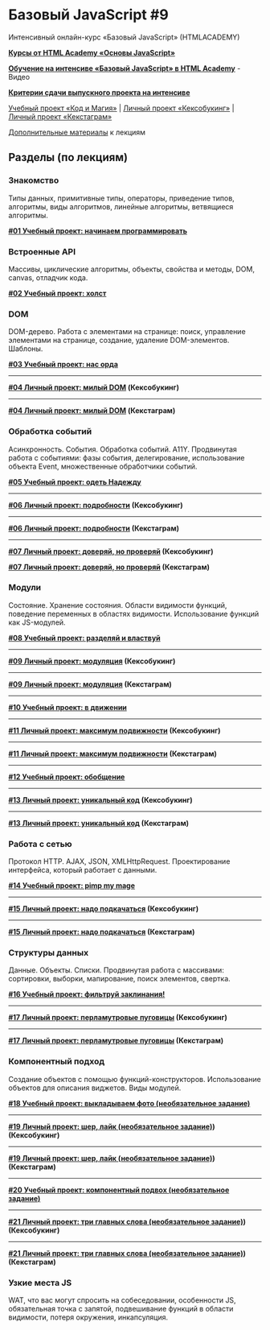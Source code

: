 # Базовый JavaScript #9
Интенсивный онлайн-курс «Базовый JavaScript» (HTMLACADEMY)

[**Курсы от HTML Academy «Основы JavaScript»**](https://htmlacademy.ru/courses/javascript)

[**Обучение на интенсиве «Базовый JavaScript» в HTML Academy**](https://www.youtube.com/watch?v=MXYMVBFyMJo) - Видео

[**Критерии сдачи выпускного проекта на интенсиве**](Canon.md)

[Учебный проект «Код и Магия»](https://github.com/frontendercode-and-magick-baseJS) | [Личный проект «Кексобукинг»](https://github.com/frontenderkekstagram-baseJS) | [Личный проект «Кекстаграм»](https://github.com/frontenderkekstagram-baseJS)

[Дополнительные материалы](https://github.com/frontenderhtmlacademy-javascript/wiki) к лекциям

## Разделы (по лекциям)

### Знакомство
Типы данных, примитивные типы, операторы, приведение типов, алгоритмы, виды алгоритмов, линейные алгоритмы, ветвящиеся алгоритмы.

**[#01 Учебный проект: начинаем программировать](https://github.com/frontendercode-and-magick-baseJS/wiki/%2301-%D0%A3%D1%87%D0%B5%D0%B1%D0%BD%D1%8B%D0%B9-%D0%BF%D1%80%D0%BE%D0%B5%D0%BA%D1%82:-%D0%BD%D0%B0%D1%87%D0%B8%D0%BD%D0%B0%D0%B5%D0%BC-%D0%BF%D1%80%D0%BE%D0%B3%D1%80%D0%B0%D0%BC%D0%BC%D0%B8%D1%80%D0%BE%D0%B2%D0%B0%D1%82%D1%8C)**


### Встроенные API
Массивы, циклические алгоритмы, объекты, свойства и методы, DOM, canvas, отладчик кода.

**[#02 Учебный проект: холст](https://github.com/frontendercode-and-magick-baseJS/wiki/%2302-%D0%A3%D1%87%D0%B5%D0%B1%D0%BD%D1%8B%D0%B9-%D0%BF%D1%80%D0%BE%D0%B5%D0%BA%D1%82:-%D0%A5%D0%BE%D0%BB%D1%81%D1%82)**


### DOM
DOM-дерево. Работа с элементами на странице: поиск, управление элементами на странице, создание, удаление DOM-элементов. Шаблоны.

**[#03 Учебный проект: нас орда](https://github.com/frontendercode-and-magick-baseJS/wiki/%2303-%D0%A3%D1%87%D0%B5%D0%B1%D0%BD%D1%8B%D0%B9-%D0%BF%D1%80%D0%BE%D0%B5%D0%BA%D1%82:-%D0%BD%D0%B0%D1%81-%D0%BE%D1%80%D0%B4%D0%B0)**
***
**[#04 Личный проект: милый DOM](https://github.com/frontenderkeksobooking-baseJS/wiki/%2301-%D0%9B%D0%B8%D1%87%D0%BD%D1%8B%D0%B9-%D0%BF%D1%80%D0%BE%D0%B5%D0%BA%D1%82:-%D0%BC%D0%B8%D0%BB%D1%8B%D0%B9-DOM) (Кексобукинг)**
***
**[#04 Личный проект: милый DOM](https://github.com/frontenderkekstagram-baseJS/wiki/%2301-%D0%9B%D0%B8%D1%87%D0%BD%D1%8B%D0%B9-%D0%BF%D1%80%D0%BE%D0%B5%D0%BA%D1%82:-%D0%BC%D0%B8%D0%BB%D1%8B%D0%B9-DOM) (Кекстаграм)**


### Обработка событий
Асинхронность. События. Обработка событий. A11Y. Продвинутая работа с событиями: фазы события, делегирование, использование объекта Event, множественные обработчики событий.

**[#05 Учебный проект: одеть Надежду](https://github.com/frontendercode-and-magick-baseJS/wiki/%2304-%D0%A3%D1%87%D0%B5%D0%B1%D0%BD%D1%8B%D0%B9-%D0%BF%D1%80%D0%BE%D0%B5%D0%BA%D1%82:-%D0%BE%D0%B4%D0%B5%D1%82%D1%8C-%D0%9D%D0%B0%D0%B4%D0%B5%D0%B6%D0%B4%D1%83)**
***
**[#06 Личный проект: подробности](https://github.com/frontenderkeksobooking-baseJS/wiki/%2302-%D0%9B%D0%B8%D1%87%D0%BD%D1%8B%D0%B9-%D0%BF%D1%80%D0%BE%D0%B5%D0%BA%D1%82:-%D0%BF%D0%BE%D0%B4%D1%80%D0%BE%D0%B1%D0%BD%D0%BE%D1%81%D1%82%D0%B8) (Кексобукинг)**
***
**[#06 Личный проект: подробности](https://github.com/frontenderkekstagram-baseJS/wiki/%2302-%D0%9B%D0%B8%D1%87%D0%BD%D1%8B%D0%B9-%D0%BF%D1%80%D0%BE%D0%B5%D0%BA%D1%82:-%D0%BF%D0%BE%D0%B4%D1%80%D0%BE%D0%B1%D0%BD%D0%BE%D1%81%D1%82%D0%B8) (Кекстаграм)**
***
**[#07 Личный проект: доверяй, но проверяй](https://github.com/frontenderkeksobooking-baseJS/wiki/%2303-%D0%9B%D0%B8%D1%87%D0%BD%D1%8B%D0%B9-%D0%BF%D1%80%D0%BE%D0%B5%D0%BA%D1%82:-%D0%B4%D0%BE%D0%B2%D0%B5%D1%80%D1%8F%D0%B9,-%D0%BD%D0%BE-%D0%BF%D1%80%D0%BE%D0%B2%D0%B5%D1%80%D1%8F%D0%B9) (Кексобукинг)**

**[#07 Личный проект: доверяй, но проверяй](https://github.com/frontenderkekstagram-baseJS/wiki/%2303-%D0%9B%D0%B8%D1%87%D0%BD%D1%8B%D0%B9-%D0%BF%D1%80%D0%BE%D0%B5%D0%BA%D1%82:-%D0%B4%D0%BE%D0%B2%D0%B5%D1%80%D1%8F%D0%B9,-%D0%BD%D0%BE-%D0%BF%D1%80%D0%BE%D0%B2%D0%B5%D1%80%D1%8F%D0%B9) (Кекстаграм)**


### Модули
Состояние. Хранение состояния. Области видимости функций, поведение переменных в областях видимости. Использование функций как JS-модулей.

**[#08 Учебный проект: разделяй и властвуй](https://github.com/frontendercode-and-magick/wiki/%2305-%D0%A3%D1%87%D0%B5%D0%B1%D0%BD%D1%8B%D0%B9-%D0%BF%D1%80%D0%BE%D0%B5%D0%BA%D1%82:-%D1%80%D0%B0%D0%B7%D0%B4%D0%B5%D0%BB%D1%8F%D0%B9-%D0%B8-%D0%B2%D0%BB%D0%B0%D1%81%D1%82%D0%B2%D1%83%D0%B9)**
***
**[#09 Личный проект: модуляция](https://github.com/frontenderkeksobooking-baseJS/wiki/%2304-%D0%9B%D0%B8%D1%87%D0%BD%D1%8B%D0%B9-%D0%BF%D1%80%D0%BE%D0%B5%D0%BA%D1%82:-%D0%BC%D0%BE%D0%B4%D1%83%D0%BB%D1%8F%D1%86%D0%B8%D1%8F) (Кексобукинг)**
***
**[#09 Личный проект: модуляция](https://github.com/frontenderkekstagram-baseJS/wiki/%2304-%D0%9B%D0%B8%D1%87%D0%BD%D1%8B%D0%B9-%D0%BF%D1%80%D0%BE%D0%B5%D0%BA%D1%82:-%D0%BC%D0%BE%D0%B4%D1%83%D0%BB%D1%8F%D1%86%D0%B8%D1%8F) (Кекстаграм)**
***
**[#10 Учебный проект: в движении](https://github.com/frontendercode-and-magick/wiki/%2306-%D0%A3%D1%87%D0%B5%D0%B1%D0%BD%D1%8B%D0%B9-%D0%BF%D1%80%D0%BE%D0%B5%D0%BA%D1%82:-%D0%B2-%D0%B4%D0%B2%D0%B8%D0%B6%D0%B5%D0%BD%D0%B8%D0%B8)**
***
**[#11 Личный проект: максимум подвижности](https://github.com/frontenderkeksobooking-baseJS/wiki/%2305-%D0%9B%D0%B8%D1%87%D0%BD%D1%8B%D0%B9-%D0%BF%D1%80%D0%BE%D0%B5%D0%BA%D1%82:-%D0%BC%D0%B0%D0%BA%D1%81%D0%B8%D0%BC%D1%83%D0%BC-%D0%BF%D0%BE%D0%B4%D0%B2%D0%B8%D0%B6%D0%BD%D0%BE%D1%81%D1%82%D0%B8) (Кексобукинг)**
***
**[#11 Личный проект: максимум подвижности](https://github.com/frontenderkekstagram-baseJS/wiki/%2305-%D0%9B%D0%B8%D1%87%D0%BD%D1%8B%D0%B9-%D0%BF%D1%80%D0%BE%D0%B5%D0%BA%D1%82:-%D0%BC%D0%B0%D0%BA%D1%81%D0%B8%D0%BC%D1%83%D0%BC-%D0%BF%D0%BE%D0%B4%D0%B2%D0%B8%D0%B6%D0%BD%D0%BE%D1%81%D1%82%D0%B8) (Кекстаграм)**
***
**[#12 Учебный проект: обобщение](https://github.com/frontendercode-and-magick/wiki/%2307-%D0%A3%D1%87%D0%B5%D0%B1%D0%BD%D1%8B%D0%B9-%D0%BF%D1%80%D0%BE%D0%B5%D0%BA%D1%82:-%D0%BE%D0%B1%D0%BE%D0%B1%D1%89%D0%B5%D0%BD%D0%B8%D0%B5)**
***
**[#13 Личный проект: уникальный код](https://github.com/frontenderkeksobooking-baseJS/wiki/%2306-%D0%9B%D0%B8%D1%87%D0%BD%D1%8B%D0%B9-%D0%BF%D1%80%D0%BE%D0%B5%D0%BA%D1%82:-%D1%83%D0%BD%D0%B8%D0%BA%D0%B0%D0%BB%D1%8C%D0%BD%D1%8B%D0%B9-%D0%BA%D0%BE%D0%B4) (Кексобукинг)**
***
**[#13 Личный проект: уникальный код](https://github.com/frontenderkekstagram-baseJS/wiki/%2306-%D0%9B%D0%B8%D1%87%D0%BD%D1%8B%D0%B9-%D0%BF%D1%80%D0%BE%D0%B5%D0%BA%D1%82:-%D1%83%D0%BD%D0%B8%D0%BA%D0%B0%D0%BB%D1%8C%D0%BD%D1%8B%D0%B9-%D0%BA%D0%BE%D0%B4) (Кекстаграм)**


### Работа с сетью
Протокол HTTP. AJAX, JSON, XMLHttpRequest. Проектирование интерфейса, который работает с данными.

**[#14 Учебный проект: pimp my mage](https://github.com/frontendercode-and-magick/wiki/%2308-%D0%A3%D1%87%D0%B5%D0%B1%D0%BD%D1%8B%D0%B9-%D0%BF%D1%80%D0%BE%D0%B5%D0%BA%D1%82:-pimp-my-mage)**
***
**[#15 Личный проект: надо подкачаться](https://github.com/frontenderkeksobooking-baseJS/wiki/%2307-%D0%9B%D0%B8%D1%87%D0%BD%D1%8B%D0%B9-%D0%BF%D1%80%D0%BE%D0%B5%D0%BA%D1%82:-%D0%BD%D0%B0%D0%B4%D0%BE-%D0%BF%D0%BE%D0%B4%D0%BA%D0%B0%D1%87%D0%B0%D1%82%D1%8C%D1%81%D1%8F) (Кексобукинг)**
***
**[#15 Личный проект: надо подкачаться](https://github.com/frontenderkekstagram-baseJS/wiki/%2307-%D0%9B%D0%B8%D1%87%D0%BD%D1%8B%D0%B9-%D0%BF%D1%80%D0%BE%D0%B5%D0%BA%D1%82:-%D0%BD%D0%B0%D0%B4%D0%BE-%D0%BF%D0%BE%D0%B4%D0%BA%D0%B0%D1%87%D0%B0%D1%82%D1%8C%D1%81%D1%8F) (Кекстаграм)**


### Структуры данных
Данные. Объекты. Списки. Продвинутая работа с массивами: сортировки, выборки, мапирование, поиск элементов, свертка.

**[#16 Учебный проект: фильтруй заклинания!](https://github.com/frontendercode-and-magick/wiki/%2309-%D0%A3%D1%87%D0%B5%D0%B1%D0%BD%D1%8B%D0%B9-%D0%BF%D1%80%D0%BE%D0%B5%D0%BA%D1%82:-%D1%84%D0%B8%D0%BB%D1%8C%D1%82%D1%80%D1%83%D0%B9-%D0%B7%D0%B0%D0%BA%D0%BB%D0%B8%D0%BD%D0%B0%D0%BD%D0%B8%D1%8F!)**
***
**[#17 Личный проект: перламутровые пуговицы](https://github.com/frontenderkeksobooking-baseJS/wiki/%2308-%D0%9B%D0%B8%D1%87%D0%BD%D1%8B%D0%B9-%D0%BF%D1%80%D0%BE%D0%B5%D0%BA%D1%82:-%D0%BF%D0%B5%D1%80%D0%BB%D0%B0%D0%BC%D1%83%D1%82%D1%80%D0%BE%D0%B2%D1%8B%D0%B5-%D0%BF%D1%83%D0%B3%D0%BE%D0%B2%D0%B8%D1%86%D1%8B) (Кексобукинг)**
***
**[#17 Личный проект: перламутровые пуговицы](https://github.com/frontenderkekstagram-baseJS/wiki/%2308-%D0%9B%D0%B8%D1%87%D0%BD%D1%8B%D0%B9-%D0%BF%D1%80%D0%BE%D0%B5%D0%BA%D1%82:-%D0%BF%D0%B5%D1%80%D0%BB%D0%B0%D0%BC%D1%83%D1%82%D1%80%D0%BE%D0%B2%D1%8B%D0%B5-%D0%BF%D1%83%D0%B3%D0%BE%D0%B2%D0%B8%D1%86%D1%8B) (Кекстаграм)**


### Компонентный подход
Создание объектов с помощью функций-конструкторов. Использование объектов для описания виджетов. Виды модулей.

**[#18 Учебный проект: выкладываем фото (необязательное задание)](https://github.com/frontendercode-and-magick/wiki/%2310-%D0%A3%D1%87%D0%B5%D0%B1%D0%BD%D1%8B%D0%B9-%D0%BF%D1%80%D0%BE%D0%B5%D0%BA%D1%82:-%D0%B2%D1%8B%D0%BA%D0%BB%D0%B0%D0%B4%D1%8B%D0%B2%D0%B0%D0%B5%D0%BC-%D1%84%D0%BE%D1%82%D0%BE-(%D0%BD%D0%B5%D0%BE%D0%B1%D1%8F%D0%B7%D0%B0%D1%82%D0%B5%D0%BB%D1%8C%D0%BD%D0%BE%D0%B5-%D0%B7%D0%B0%D0%B4%D0%B0%D0%BD%D0%B8%D0%B5))**
***
**[#19 Личный проект: шер, лайк (необязательное задание)](https://github.com/frontenderkeksobooking-baseJS/wiki/%2309-%D0%9B%D0%B8%D1%87%D0%BD%D1%8B%D0%B9-%D0%BF%D1%80%D0%BE%D0%B5%D0%BA%D1%82:-%D1%88%D1%8D%D1%80,-%D0%BB%D0%B0%D0%B9%D0%BA-(%D0%BD%D0%B5%D0%BE%D0%B1%D1%8F%D0%B7%D0%B0%D1%82%D0%B5%D0%BB%D1%8C%D0%BD%D0%BE%D0%B5-%D0%B7%D0%B0%D0%B4%D0%B0%D0%BD%D0%B8%D0%B5))) (Кексобукинг)**
***
**[#19 Личный проект: шер, лайк (необязательное задание)](https://github.com/frontenderkekstagram-baseJS/wiki/%2309-%D0%9B%D0%B8%D1%87%D0%BD%D1%8B%D0%B9-%D0%BF%D1%80%D0%BE%D0%B5%D0%BA%D1%82:-%D1%88%D1%8D%D1%80,-%D0%BB%D0%B0%D0%B9%D0%BA-(%D0%BD%D0%B5%D0%BE%D0%B1%D1%8F%D0%B7%D0%B0%D1%82%D0%B5%D0%BB%D1%8C%D0%BD%D0%BE%D0%B5-%D0%B7%D0%B0%D0%B4%D0%B0%D0%BD%D0%B8%D0%B5))) (Кекстаграм)**
***
**[#20 Учебный проект: компонентный подвох (необязательное задание)](https://github.com/frontendercode-and-magick/wiki/%2311-%D0%A3%D1%87%D0%B5%D0%B1%D0%BD%D1%8B%D0%B9-%D0%BF%D1%80%D0%BE%D0%B5%D0%BA%D1%82:-%D0%BA%D0%BE%D0%BC%D0%BF%D0%BE%D0%BD%D0%B5%D0%BD%D1%82%D0%BD%D1%8B%D0%B9-%D0%BF%D0%BE%D0%B4%D0%B2%D0%BE%D1%85-(%D0%BD%D0%B5%D0%BE%D0%B1%D1%8F%D0%B7%D0%B0%D1%82%D0%B5%D0%BB%D1%8C%D0%BD%D0%BE%D0%B5-%D0%B7%D0%B0%D0%B4%D0%B0%D0%BD%D0%B8%D0%B5))**
***
**[#21 Личный проект: три главных слова (необязательное задание)](https://github.com/frontenderkeksobooking-baseJS/wiki/%2309-%D0%9B%D0%B8%D1%87%D0%BD%D1%8B%D0%B9-%D0%BF%D1%80%D0%BE%D0%B5%D0%BA%D1%82:-%D1%88%D1%8D%D1%80,-%D0%BB%D0%B0%D0%B9%D0%BA-(%D0%BD%D0%B5%D0%BE%D0%B1%D1%8F%D0%B7%D0%B0%D1%82%D0%B5%D0%BB%D1%8C%D0%BD%D0%BE%D0%B5-%D0%B7%D0%B0%D0%B4%D0%B0%D0%BD%D0%B8%D0%B5))) (Кексобукинг)**
***
**[#21 Личный проект: три главных слова (необязательное задание)](https://github.com/frontenderkekstagram-baseJS/wiki/%2310-%D0%9B%D0%B8%D1%87%D0%BD%D1%8B%D0%B9-%D0%BF%D1%80%D0%BE%D0%B5%D0%BA%D1%82:-%D1%82%D1%80%D0%B8-%D0%B3%D0%BB%D0%B0%D0%B2%D0%BD%D1%8B%D1%85-%D1%81%D0%BB%D0%BE%D0%B2%D0%B0-(%D0%BD%D0%B5%D0%BE%D0%B1%D1%8F%D0%B7%D0%B0%D1%82%D0%B5%D0%BB%D1%8C%D0%BD%D0%BE%D0%B5-%D0%B7%D0%B0%D0%B4%D0%B0%D0%BD%D0%B8%D0%B5))) (Кекстаграм)**


### Узкие места JS
WAT, что вас могут спросить на собеседовании, особенности JS, обязательная точка с запятой, подвешивание функций в области видимости, потеря окружения, инкапсуляция.
